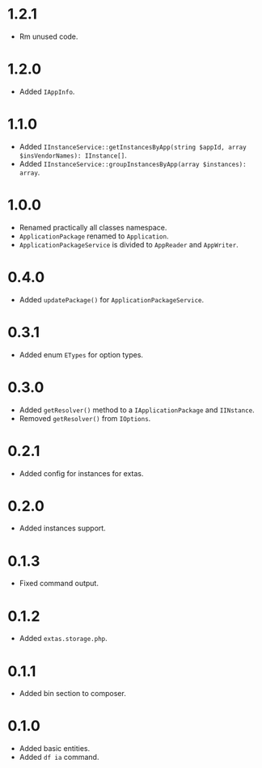 # 1.2.1

- Rm unused code.

# 1.2.0

- Added `IAppInfo`.

# 1.1.0

- Added `IInstanceService::getInstancesByApp(string $appId, array $insVendorNames): IInstance[]`.
- Added `IInstanceService::groupInstancesByApp(array $instances): array`.

# 1.0.0

- Renamed practically all classes namespace.
- `ApplicationPackage` renamed to `Application`.
- `ApplicationPackageService` is divided to `AppReader` and `AppWriter`.

# 0.4.0

- Added `updatePackage()` for `ApplicationPackageService`.

# 0.3.1

- Added enum `ETypes` for option types.

# 0.3.0

- Added `getResolver()` method to a `IApplicationPackage` and `IINstance`.
- Removed `getResolver()` from `IOptions`.

# 0.2.1

- Added config for instances for extas.

# 0.2.0

- Added instances support.

# 0.1.3

- Fixed command output.

# 0.1.2

- Added `extas.storage.php`.

# 0.1.1

- Added bin section to composer.

# 0.1.0

- Added basic entities.
- Added `df ia` command.